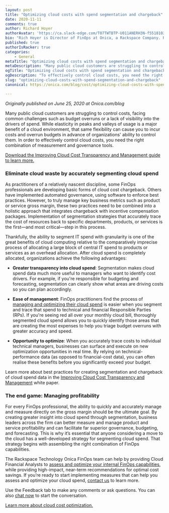 ```yaml
---
layout: post
title: "Optimizing cloud costs with spend segmentation and chargeback"
date: 2020-11-11
comments: true
author: Richard Hoyer
authorAvatar: 'https://ca.slack-edge.com/T07TWTBTP-U011ANERH3N-f55181031d4b-512'
bio: "Rich Hoyer is Director of FinOps at Onica, a Rackspace Company. Rich began his career in finance, conducting valuation analysis of mergers and acquisitions. After business school, he began a career in technology, founding a small business to provide outsourced IT to other small businesses. He got his first exposure to the public cloud after he sold his business and conducted his first cloud migration at Zenoss. Since then, he has been combining his finance and technology experiences as practitioner in FinOps, first at Cloudability and subsequently at Onica."
published: true
authorIsRacker: true
categories:
    - General
metaTitle: "Optimizing cloud costs with spend segmentation and chargeback"
metaDescription: "Many public cloud customers are struggling to control costs, facing common challenges such as budget overruns or a lack of visibility into the drivers of spend. While elasticity in peaks and valleys of usage is a major benefit of a cloud environment, that same flexibility can cause you to incur costs and overrun budgets in advance of organizations’ ability to control them.  To effectively control cloud costs, you need the right combination of measurement and governance tools."
ogTitle: "Optimizing cloud costs with spend segmentation and chargeback"
ogDescription: "To effectively control cloud costs, you need the right combination of measurement and governance tools."
slug: "optimizing-cloud-costs-with-spend-segmentation-and-chargeback"
canonical: https://onica.com/blog/cost/optimizing-cloud-costs-with-spend-segmentation-chargeback/

---
```


*Originally published on June 25, 2020 at Onica.com/blog*

Many public cloud customers are struggling to control costs, facing common
challenges such as budget overruns or a lack of visibility into the drivers
of spend. While elasticity in peaks and valleys of usage is a major benefit
of a cloud environment, that same flexibility can cause you to incur costs
and overrun budgets in advance of organizations' ability to control
them. In order to effectively control cloud costs, you need the right
combination of measurement and governance tools.

<!--more-->

[Download the Improving Cloud Cost Transparency and Management guide to learn more.](https://insights.onica.com/improving-cloud-cost-transparency-management)

### Eliminate cloud waste by accurately segmenting cloud spend

As practitioners of a relatively nascent discipline, some FinOps professionals
are developing basic forms of cloud cost chargeback. Others have implemented
automated governance, using software to enforce best practices. However, to
truly manage key business metrics such as product or service gross
margin, these two practices need to be combined into a holistic approach that
integrates chargeback with incentive compensation packages. Implementation of
segmentation strategies that accurately trace the cost of resources back
to specific departments, products, or services is the first&mdash;and most
critical&mdash;step in this process.

Thankfully, the ability to segment IT spend with granularity is one of the
great benefits of cloud computing relative to the comparatively imprecise
process of allocating a large block of central IT spend to products or
services as an overhead allocation. After cloud spend is completely
allocated, organizations achieve the following advantages:

- **Greater transparency into cloud spend**: Segmentation makes cloud spend
  data much more useful to managers who want to identify cost drivers. For
  example, if you're responsible for budgeting and forecasting,
  segmentation can clearly show what areas are driving costs so you
  can plan accordingly.

- **Ease of management**: FinOps practitioners find the process of
  [managing and optimizing their cloud spend](https://onica.com/blog/cost/top-6-aws-cost-optimization-tips/)
  is easier when you segment and trace that spend to technical and financial
  Responsible Parties (RPs). If you're seeing red all over your monthly cloud
  bill, thoroughly segmented cloud spend allows you to quickly identify
  those areas that are creating the most expenses to help you triage budget
  overruns with greater accuracy and speed.

- **Opportunity to optimize**: When you accurately trace costs to individual
  technical managers, businesses can surface and execute on new optimization
  opportunities in real time. By relying on technical-performance data (as
  opposed to financial-cost data), you can often realise these benefits before
  you significantly exceed your budget.

Learn more about best practices for creating segmentation and chargeback of
cloud spend data in the
[Improving Cloud Cost Transparency and Management](https://insights.onica.com/improving-cloud-cost-transparency-management)
white paper.

### The end game: Managing profitability

For every FinOps professional, the ability to quickly and accurately manage and
measure directly on the gross margin should be the ultimate goal. By creating
greater insight into cloud spend through segmentation, business leaders across
the firm can better measure and manage product and service
profitability and can facilitate far superior governance, budgeting, and
forecasting. This is why it’s essential that anyone considering a move to the
cloud has a well-developed strategy for segmenting cloud spend. That strategy
begins with assembling the right combination of FinOps capabilities.

The Rackspace Technology Onica FinOps team can help by providing Cloud Financial Analysts to
[assess and optimize your internal FinOps capabilities](https://onica.com/services/cloud-cost-optimization/),
while providing high-impact, near-term recommendations for optimal cost savings. If you’re ready to start
implementing measures that can help you assess and optimize your
cloud spend, [contact us](https://onica.com/contact/) to learn more.

Use the Feedback tab to make any comments or ask questions. You can also
[chat now](https://www.rackspace.com/#chat) to start the conversation.

<a class="cta purple" id="cta" href="https://onica.com/services/cloud-cost-optimization/">Learn more about cloud cost optimization.</a>

